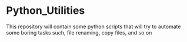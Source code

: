 # Python_Utilities
This repository will contain some python scripts that will try to automate some boring tasks such, file renaming, copy files, and so on 
